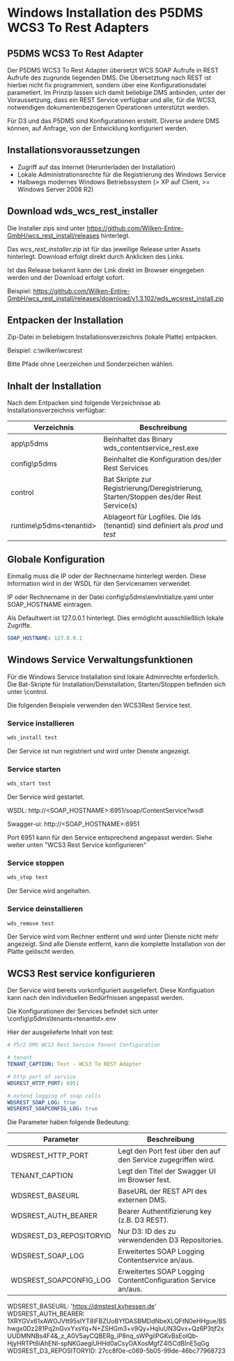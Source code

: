 # Windows Installation des P5DMS WCS3 To Rest Adapters

## P5DMS WCS3 To Rest Adapter
Der P5DMS WCS3 To Rest Adapter übersetzt WCS SOAP Aufrufe in REST Aufrufe des zugrunde liegenden DMS. Die Übersetztung nach REST ist hierbei nicht fix programmiert, sondern über eine Konfigurationsdatei parametiert. Im Prinzip lassen sich damit beliebige DMS anbinden, unter der Voraussetzung, dass ein REST Service verfügbar und alle, für die WCS3, notwendigen dokumentenbezogenen Operationen unterstützt werden. 

Für D3 und das P5DMS sind Konfigurationen erstellt. Diverse andere DMS können, auf Anfrage, von der Entwicklung konfiguriert werden. 

## Installationsvoraussetzungen 
  * Zugriff auf das Internet (Herunterladen der Installation)
  * Lokale Administrationsrechte für die Registrierung des Windows Service 
  * Halbwegs modernes Windows Betriebssystem (> XP auf Client, >= Windows Server 2008 R2)

## Download wds_wcs_rest_installer

Die Installer zips sind unter https://github.com/Wilken-Entire-GmbH/wcs_rest_install/releases hinterlegt. 

Das *wcs_rest_installer.zip* ist für das jeweilige Release unter Assets hinterlegt. Download erfolgt direkt durch Anklicken des Links.

Ist das Release bekannt kann der Link direkt im Browser eingegeben werden und der Download erfolgt sofort. 

Beispiel: https://github.com/Wilken-Entire-GmbH/wcs_rest_install/releases/download/v1.3.102/wds_wcsrest_install.zip

## Entpacken der Installation
Zip-Datei in beliebigem Installationsverzeichnis (lokale Platte) entpacken.

Beispiel: c:\wilken\wcsrest 

Bitte Pfade ohne Leerzeichen und Sonderzeichen wählen. 

## Inhalt der Installation 
Nach dem Entpacken sind folgende Verzeichnisse ab Installationsverzeichnis verfügbar: 

Verzeichnis | Beschreibung 
-|-
app\p5dms | Beinhaltet das Binary wds_contentservice_rest.exe
config\p5dms | Beinhaltet die Konfiguration des/der Rest Services
control | Bat Skripte zur Registrierung/Deregistrierung, Starten/Stoppen des/der Rest Service(s)
runtime\p5dms\<tenantid> | Ablageort für Logfiles. Die Ids (tenantid) sind definiert als *prod* und *test*

## Globale Konfiguration
Einmalig muss die IP oder der Rechnername hinterlegt werden. Diese Information wird in der WSDL für den Servicenamen verwendet.

IP oder Rechnername in der Datei config\p5dms\envInitialize.yaml unter SOAP_HOSTNAME eintragen.

Als Defaultwert ist 127.0.0.1 hinterlegt. Dies ermöglicht ausschließlich lokale Zugriffe. 

```yaml
SOAP_HOSTNAME: 127.0.0.1 
```
## Windows Service Verwaltungsfunktionen
Für die Windows Service Installation sind lokale Adminrechte erforderlich. Die Bat-Skripte für Installation/Deinstallation, Starten/Stoppen befinden sich unter \control. 

Die folgenden Beispiele verwenden den WCS3Rest Service test.

### Service installieren 
```bash
wds_install test
```

Der Service ist nun registriert und wird unter Dienste angezeigt.

### Service starten 
```bash 
wds_start test
```
Der Service wird gestartet.

WSDL: http://<SOAP_HOSTNAME>:6951/soap/ContentService?wsdl

Swagger-ui: http://<SOAP_HOSTNAME>:6951

Port 6951 kann für den Service entsprechend angepasst werden. Siehe weiter unten "WCS3 Rest Service konfigurieren"

### Service stoppen
```bash 
wds_stop test
```

Der Service wird angehalten. 

### Service deinstallieren
```bash 
wds_remove test
``` 

Der Service wird vom Rechner entfernt und wird unter Dienste nicht mehr angezeigt. Sind alle Dienste entfernt, kann die komplette Installation von der Platte gelöscht werden.

## WCS3 Rest service konfigurieren
Der Service wird bereits vorkonfiguriert ausgeliefert. Diese Konfiguation kann nach den individuellen Bedürfnissen angepasst werden. 

Die Konfigurationen der Services befindet sich unter \config\p5dms\tenants\<tenantid>.env 

Hier der ausgelieferte Inhalt von test: 

```yaml
# P5/2 DMS WCS3 Rest Service Tenant Configuration

# tenant 
TENANT_CAPTION: Test - WCS3 To REST Adapter

# http port of service
WDSREST_HTTP_PORT: 6951

# extend logging of soap calls
WDSREST_SOAP_LOG: true 
WDSRERST_SOAPCONFIG_LOG: true
```

Die Parameter haben folgende Bedeutung:

Parameter | Beschreibung 
-|-
WDSREST_HTTP_PORT | Legt den Port fest über den auf den Service zugegriffen wird.
TENANT_CAPTION | Legt den Titel der Swagger UI im Browser fest. 
WDSREST_BASEURL | BaseURL der REST API des externen DMS.
WDSREST_AUTH_BEARER | Bearer Authentifizierung key (z.B. D3 REST).
WDSREST_D3_REPOSITORYID | Nur D3: ID des zu verwendenden D3 Repositories.
WDSREST_SOAP_LOG | Erweitertes SOAP Logging Contentservice an/aus.
WDSREST_SOAPCONFIG_LOG | Erweitertes SOAP Logging ContentConfiguration Service an/aus.


WDSREST_BASEURL: 'https://dmstest.kvhessen.de'
WDSREST_AUTH_BEARER: 1XRYGVx61xAWOJVtt95sIYT8lFBZUoBYfDASBMDdNbeXLQFtN0eHHgue/BShwgx0Dz281Pq2nGvxYxsYq+N+ZSHGm3+v9Qy+HqIuUN3Qvx+Qz6P3tjf2xUUDMNNBs4F4&_z_A0V5ayCQBERg_iP8nq_sWPgilPGKvBsEolQb-HjyHRTPt6iAhENl-spNKGaegiUHHd0aCsyOAXosMgfZ4I5CdBInE5qGg
WDSREST_D3_REPOSITORYID: 27cc8f0e-c069-5b05-99de-46bc77968723












